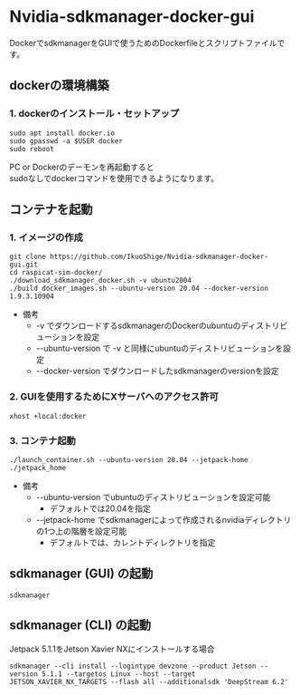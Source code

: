 # Nvidia-sdkmanager-docker-gui

DockerでsdkmanagerをGUIで使うためのDockerfileとスクリプトファイルです。

## dockerの環境構築

### 1. dockerのインストール・セットアップ
```
sudo apt install docker.io
sudo gpasswd -a $USER docker
sudo reboot
```

PC or Dockerのデーモンを再起動すると  
sudoなしでdockerコマンドを使用できるようになります。

## コンテナを起動

### 1. イメージの作成


```
git clone https://github.com/IkuoShige/Nvidia-sdkmanager-docker-gui.git
cd raspicat-sim-docker/
./download_sdkmanager_docker.sh -v ubuntu2004
./build_docker_images.sh --ubuntu-version 20.04 --docker-version 1.9.3.10904
```

* 備考
  * -v でダウンロードするsdkmanagerのDockerのubuntuのディストリビューションを設定
  * --ubuntu-version で -v と同様にubuntuのディストリビューションを設定
  * --docker-version でダウンロードしたsdkmanagerのversionを設定

### 2. GUIを使用するためにXサーバへのアクセス許可
```
xhost +local:docker
```

### 3. コンテナ起動
```
./launch_container.sh --ubuntu-version 20.04 --jetpack-home ./jetpack_home
```

* 備考
  * --ubuntu-version でubuntuのディストリビューションを設定可能
    * デフォルトでは20.04を指定
  * --jetpack-home でsdkmanagerによって作成されるnvidiaディレクトリの1つ上の階層を設定可能
    * デフォルトでは、カレントディレクトリを指定

## sdkmanager (GUI) の起動

```
sdkmanager
```

## sdkmanager (CLI) の起動

Jetpack 5.1.1をJetson Xavier NXにインストールする場合
```
sdkmanager --cli install --logintype devzone --product Jetson --version 5.1.1 --targetos Linux --host --target JETSON_XAVIER_NX_TARGETS --flash all --additionalsdk 'DeepStream 6.2'
```
